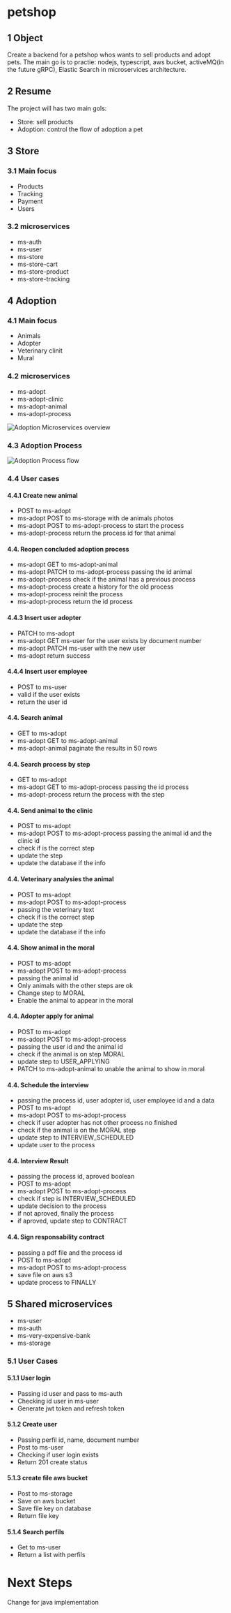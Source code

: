 # petshop


## 1 Object

Create a backend for a petshop whos wants to sell products and adopt pets.
The main go is to practie: nodejs, typescript, aws bucket, activeMQ(in the future gRPC), Elastic Search in microservices architecture.


## 2 Resume

The project will has two main gols:
- Store: sell products
- Adoption: control the flow of adoption a pet


## 3 Store

### 3.1 Main focus

- Products
- Tracking
- Payment
- Users


### 3.2 microservices

- ms-auth
- ms-user
- ms-store
- ms-store-cart
- ms-store-product
- ms-store-tracking


## 4 Adoption


### 4.1 Main focus
- Animals
- Adopter
- Veterinary clinit
- Mural


### 4.2 microservices

- ms-adopt
- ms-adopt-clinic
- ms-adopt-animal
- ms-adopt-process

![Adoption Microservices overview](https://github.com/vyctorhff/petshop/docs/diagrams/adoption-ms-overview.png)


### 4.3 Adoption Process
![Adoption Process flow](https://github.com/vyctorhff/petshop/docs/diagrams/adoption-process.png)


### 4.4 User cases


#### 4.4.1 Create new animal
- POST to ms-adopt
- ms-adopt POST to ms-storage with de animals photos
- ms-adopt POST to ms-adopt-process to start the process
- ms-adopt-process return the process id for that animal 


#### 4.4. Reopen concluded adoption process 
- ms-adopt GET to ms-adopt-animal
- ms-adopt PATCH to ms-adopt-process passing the id animal
- ms-adopt-process check if the animal has a previous process
- ms-adopt-process create a history for the old process
- ms-adopt-process reinit the process
- ms-adopt-process return the id process


#### 4.4.3 Insert user adopter
- PATCH to ms-adopt
- ms-adopt GET ms-user for the user exists by document number
- ms-adopt PATCH ms-user with the new user
- ms-adopt return success


#### 4.4.4 Insert user employee
- POST to ms-user
- valid if the user exists
- return the user id

#### 4.4. Search animal 
- GET to ms-adopt
- ms-adopt GET to ms-adopt-animal
- ms-adopt-animal paginate the results in 50 rows


#### 4.4. Search process by step
- GET to ms-adopt
- ms-adopt GET to ms-adopt-process passing the id process
- ms-adopt-process return the process with the step


#### 4.4. Send animal to the clinic
- POST to ms-adopt
- ms-adopt POST to ms-adopt-process passing the animal id and the clinic id
- check if is the correct step
- update the step
- update the database if the info


#### 4.4. Veterinary analysies the animal
- POST to ms-adopt
- ms-adopt POST to ms-adopt-process 
- passing the veterinary text
- check if is the correct step
- update the step
- update the database if the info


#### 4.4. Show animal in the moral
- POST to ms-adopt
- ms-adopt POST to ms-adopt-process
- passing the animal id
- Only animals with the other steps are ok
- Change step to MORAL
- Enable the animal to appear in the moral


#### 4.4. Adopter apply for animal
- POST to ms-adopt
- ms-adopt POST to ms-adopt-process
- passing the user id and the animal id
- check if the animal is on step MORAL
- update step to USER_APPLYING
- PATCH to ms-adopt-animal to unable the animal to show in moral


#### 4.4. Schedule the interview
- passing the process id, user adopter id, user employee id and a data
- POST to ms-adopt
- ms-adopt POST to ms-adopt-process
- check if user adopter has not other process no finished
- check if the animal is on the MORAL step
- update step to INTERVIEW_SCHEDULED
- update user to the process

#### 4.4. Interview Result
- passing the process id, aproved boolean
- POST to ms-adopt
- ms-adopt POST to ms-adopt-process
- check if step is INTERVIEW_SCHEDULED
- update decision to the process
- if not aproved, finally the process
- if aproved, update step to CONTRACT


#### 4.4. Sign responsability contract
- passing a pdf file and the process id
- POST to ms-adopt
- ms-adopt POST to ms-adopt-process
- save file on aws s3
- update process to FINALLY


## 5 Shared microservices

- ms-user
- ms-auth
- ms-very-expensive-bank
- ms-storage


### 5.1 User Cases

#### 5.1.1 User login

- Passing id user and pass to ms-auth
- Checking id user in ms-user
- Generate jwt token and refresh token


#### 5.1.2 Create user
- Passing perfil id, name, document number
- Post to ms-user
- Checking if user login exists
- Return 201 create status


#### 5.1.3 create file aws bucket

- Post to ms-storage
- Save on aws bucket
- Save file key on database
- Return file key


#### 5.1.4 Search perfils
- Get to ms-user
- Return a list with perfils


# Next Steps

Change for java implementation
